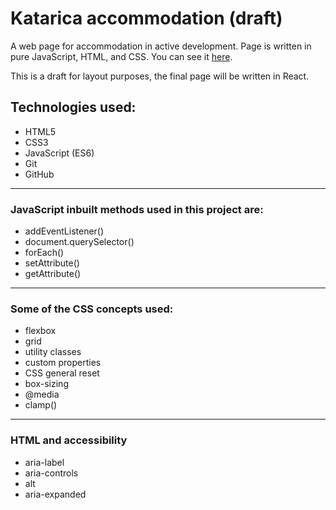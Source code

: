 # Katarica accommodation (draft)
A web page for accommodation in active development.
Page is written in pure JavaScript, HTML, and CSS.
You can see it [here](https://katarica-apartmani-draft.web.app/).

This is a draft for layout purposes, the final page will be written in React.

## Technologies used:
- HTML5
- CSS3
- JavaScript (ES6)
- Git
- GitHub
---
### JavaScript inbuilt methods used in this project are:
- addEventListener()
- document.querySelector()
- forEach()
- setAttribute()
- getAttribute()
---
### Some of the CSS concepts used:
- flexbox
- grid
- utility classes
- custom properties
- CSS general reset
- box-sizing
- @media
- clamp()
---
### HTML and accessibility
- aria-label
- aria-controls
- alt
- aria-expanded
